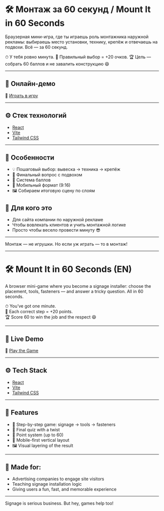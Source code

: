 # 🛠 Монтаж за 60 секунд / Mount It in 60 Seconds
Браузерная мини-игра, где ты играешь роль монтажника наружной рекламы: выбираешь место установки, технику, крепёж и отвечаешь на подвохи. Всё — за 60 секунд.

⏱ У тебя ровно минута. 
🎯 Правильный выбор = +20 очков. 
🏆 Цель — собрать 60 баллов и не завалить конструкцию 😄

---

## 🚀 Онлайн-демо

🔗 [Играть в игру](https://github.com/semenovstyle/montage_game)

---

## ⚙️ Стек технологий

- [React](https://reactjs.org/)
- [Vite](https://vitejs.dev/)
- [Tailwind CSS](https://tailwindcss.com/)

---

## 🧩 Особенности

- 💡 Пошаговый выбор: вывеска → техника → крепёж
- 🧠 Финальный вопрос с подвохом
- 💯 Система баллов
- 📱 Мобильный формат (9:16)
- 🖼 Собираем итоговую сцену по слоям

## 🤝 Для кого это

- Для сайта компании по наружной рекламе
- Чтобы вовлекать клиентов и учить монтажной логике
- Просто чтобы весело провести минуту 😎

---

Монтаж — не игрушки. Но если уж играть — то в монтаж!

---

# 🛠 Mount It in 60 Seconds (EN)

A browser mini-game where you become a signage installer: choose the placement, tools, fasteners — and answer a tricky question. All in 60 seconds.

⏱ You’ve got one minute.  
🎯 Each correct step = +20 points.  
🏆 Score 60 to win the job and the respect 😄

---

## 🚀 Live Demo

🔗 [Play the Game](https://github.com/semenovstyle/montage_game)

---

## ⚙️ Tech Stack

- [React](https://reactjs.org/)
- [Vite](https://vitejs.dev/)
- [Tailwind CSS](https://tailwindcss.com/)

---

## 🧩 Features

- 🔧 Step-by-step game: signage → tools → fasteners
- 🧠 Final quiz with a twist
- 💯 Point system (up to 60)
- 📱 Mobile-first vertical layout
- 🖼 Visual layering of the result

---

## 🤝 Made for:

- Advertising companies to engage site visitors
- Teaching signage installation logic
- Giving users a fun, fast, and memorable experience

---

Signage is serious business. But hey, games help too!
